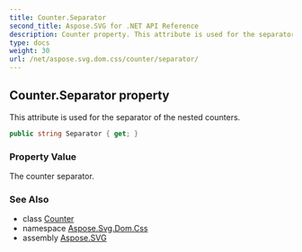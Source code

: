```yaml
---
title: Counter.Separator
second_title: Aspose.SVG for .NET API Reference
description: Counter property. This attribute is used for the separator of the nested counters
type: docs
weight: 30
url: /net/aspose.svg.dom.css/counter/separator/
---
```

## Counter.Separator property

This attribute is used for the separator of the nested counters.

```csharp
public string Separator { get; }
```

### Property Value

The counter separator.

### See Also

* class [Counter](../)
* namespace [Aspose.Svg.Dom.Css](../../counter/)
* assembly [Aspose.SVG](../../../)
